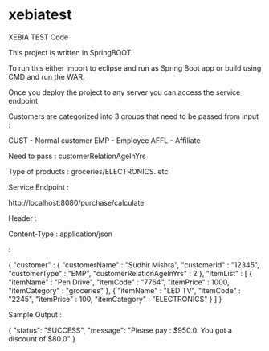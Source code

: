 # xebiatest
XEBIA TEST Code

This project is written in SpringBOOT.

To run this either import to eclipse and run as Spring Boot app or build using CMD and run the WAR.

Once you deploy the project to any server you can access the service endpoint 

Customers are categorized into 3 groups that need to be passed from input : 

CUST - Normal customer
EMP - Employee 
AFFL - Affiliate

Need to pass : customerRelationAgeInYrs 

Type of products : 
groceries/ELECTRONICS. etc 

Service Endpoint : 

http://localhost:8080/purchase/calculate

Header : 

Content-Type : application/json


<Sample Input> : 

{
	"customer" : {
		"customerName" : "Sudhir Mishra",
		"customerId" : "12345",
		"customerType" : "EMP",
		"customerRelationAgeInYrs" : 2
	},
	"itemList" : [
		{
			"itemName" : "Pen Drive",
			"itemCode" : "7764",
			"itemPrice" : 1000,
			"itemCategory" : "groceries"
		},
		{
			"itemName" : "LED TV",
			"itemCode" : "2245",
			"itemPrice" : 100,
			"itemCategory" : "ELECTRONICS"
		}
		]
}

Sample Output :

{
    "status": "SUCCESS",
    "message": "Please pay : $950.0. You got a discount of $80.0"
}
